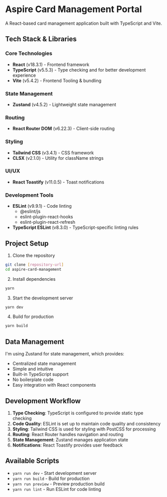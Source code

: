 # Aspire Card Management Portal

A React-based card management application built with TypeScript and Vite.

## Tech Stack & Libraries

### Core Technologies

- **React** (v18.3.1) - Frontend framework
- **TypeScript** (v5.5.3) - Type checking and for better development experience
- **Vite** (v5.4.2) - Frontend Tooling & bundling

### State Management

- **Zustand** (v4.5.2) - Lightweight state management

### Routing

- **React Router DOM** (v6.22.3) - Client-side routing

### Styling

- **Tailwind CSS** (v3.4.1) - CSS framework
- **CLSX** (v2.1.0) - Utility for className strings

### UI/UX

- **React Toastify** (v11.0.5) - Toast notifications

### Development Tools

- **ESLint** (v9.9.1) - Code linting
  - @eslint/js
  - eslint-plugin-react-hooks
  - eslint-plugin-react-refresh
- **TypeScript ESLint** (v8.3.0) - TypeScript-specific linting rules

## Project Setup

1. Clone the repository

```bash
git clone [repository-url]
cd aspire-card-management
```

2. Install dependencies

```bash
yarn
```

3. Start the development server

```bash
yarn dev
```

4. Build for production

```bash
yarn build
```

## Data Management

I'm using Zustand for state management, which provides:

- Centralized state management
- Simple and intuitive
- Built-in TypeScript support
- No boilerplate code
- Easy integration with React components

## Development Workflow

1. **Type Checking**: TypeScript is configured to provide static type checking
2. **Code Quality**: ESLint is set up to maintain code quality and consistency
3. **Styling**: Tailwind CSS is used for styling with PostCSS for processing
4. **Routing**: React Router handles navigation and routing
5. **State Management**: Zustand manages application state
6. **Notifications**: React Toastify provides user feedback

## Available Scripts

- `yarn run dev` - Start development server
- `yarn run build` - Build for production
- `yarn run preview` - Preview production build
- `yarn run lint` - Run ESLint for code linting
